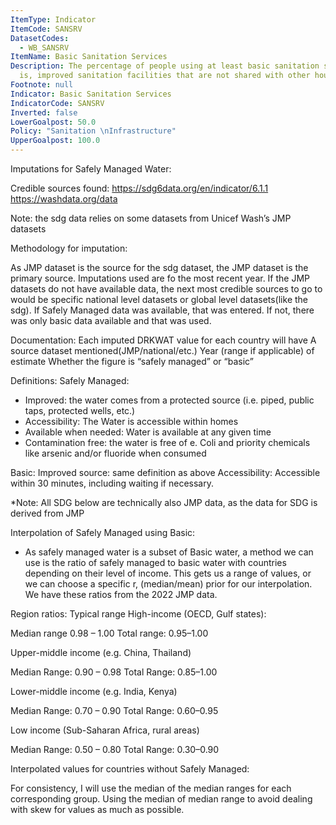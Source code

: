 ```yaml
---
ItemType: Indicator
ItemCode: SANSRV
DatasetCodes:
  - WB_SANSRV
ItemName: Basic Sanitation Services
Description: The percentage of people using at least basic sanitation services, that
  is, improved sanitation facilities that are not shared with other households.
Footnote: null
Indicator: Basic Sanitation Services
IndicatorCode: SANSRV
Inverted: false
LowerGoalpost: 50.0
Policy: "Sanitation \nInfrastructure"
UpperGoalpost: 100.0
---
```


Imputations for Safely Managed Water:

Credible sources found:
https://sdg6data.org/en/indicator/6.1.1
https://washdata.org/data

Note: the sdg data relies on some datasets from Unicef Wash’s JMP datasets 

Methodology for imputation: 

As JMP dataset is the source for the sdg dataset, the JMP dataset is the primary source. Imputations used are fo the most recent year.
If the JMP datasets do not have available data, the next most credible sources to go to would be specific national level datasets or global level datasets(like the sdg). 
If Safely Managed data was available, that was entered. If not, there was only basic data available and that was used.

Documentation:
Each imputed DRKWAT value for each country will have
A source dataset mentioned(JMP/national/etc.)
Year (range if applicable) of estimate
Whether the figure is “safely managed” or “basic”

Definitions:
Safely Managed: 
- Improved: the water comes from a protected source (i.e. piped, public taps, protected wells, etc.)
- Accessibility: The Water is accessible within homes
- Available when needed: Water is available at any given time
- Contamination free: the water is free of e. Coli and priority chemicals like arsenic and/or fluoride when consumed

Basic: 
Improved source: same definition as above
Accessibility: Accessible within 30 minutes, including waiting if necessary.

*Note: All SDG below are technically also JMP data, as the data for SDG is derived from JMP


Interpolation of Safely Managed using Basic:
- As safely managed water is a subset of Basic water, a method we can use is the ratio of safely managed to basic water with countries depending on their level of income. This gets us a range of values, or we can choose a specific r, (median/mean) prior for our interpolation. We have these ratios from the 2022 JMP data.

Region ratios:
Typical range High-income (OECD, Gulf states): 

Median range 0.98 – 1.00 
Total range: 0.95–1.00

Upper-middle income (e.g. China, Thailand) 

Median Range: 0.90 – 0.98 
Total Range: 0.85–1.00

Lower-middle income (e.g. India, Kenya)

Median Range: 0.70 – 0.90 
Total Range: 0.60–0.95

Low income (Sub-Saharan Africa, rural areas)
 
Median Range: 0.50 – 0.80 
Total Range: 0.30–0.90



Interpolated values for countries without Safely Managed:

For consistency, I will use the median of the median ranges for each corresponding group. Using the median of median range to avoid dealing with skew for values as much as possible.


